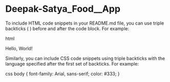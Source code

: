 # Deepak-Satya_Food__App

To include HTML code snippets in your README.md file, you can use triple backticks (
) before and after the code block. For example:

html








Hello, World!





Similarly, you can include CSS code snippets using triple backticks with the language specified after the first set of backticks. For example:

css
body {
font-family: Arial, sans-serif;
color: #333;
}
